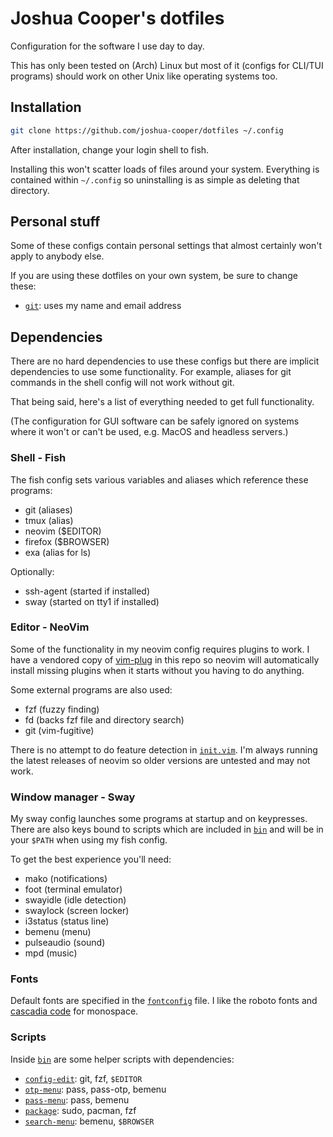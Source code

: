 # Joshua Cooper's dotfiles

Configuration for the software I use day to day.

This has only been tested on (Arch) Linux but most of it (configs for CLI/TUI
programs) should work on other Unix like operating systems too.

## Installation

```sh
git clone https://github.com/joshua-cooper/dotfiles ~/.config
```

After installation, change your login shell to fish.

Installing this won't scatter loads of files around your system. Everything is
contained within `~/.config` so uninstalling is as simple as deleting that
directory.

## Personal stuff

Some of these configs contain personal settings that almost certainly won't
apply to anybody else.

If you are using these dotfiles on your own system, be sure to change these:

- [`git`](git/config): uses my name and email address

## Dependencies

There are no hard dependencies to use these configs but there are implicit
dependencies to use some functionality.  For example, aliases for git commands
in the shell config will not work without git.

That being said, here's a list of everything needed to get full functionality.

(The configuration for GUI software can be safely ignored on systems where it
won't or can't be used, e.g. MacOS and headless servers.)

### Shell - Fish

The fish config sets various variables and aliases which reference these
programs:

- git (aliases)
- tmux (alias)
- neovim ($EDITOR)
- firefox ($BROWSER)
- exa (alias for ls)

Optionally:

- ssh-agent (started if installed)
- sway (started on tty1 if installed)

### Editor - NeoVim

Some of the functionality in my neovim config requires plugins to work.  I have
a vendored copy of [vim-plug](https://github.com/junegunn/vim-plug) in this
repo so neovim will automatically install missing plugins when it starts
without you having to do anything.

Some external programs are also used:

- fzf (fuzzy finding)
- fd (backs fzf file and directory search)
- git (vim-fugitive)

There is no attempt to do feature detection in [`init.vim`](nvim/init.vim).
I'm always running the latest releases of neovim so older versions are untested
and may not work.

### Window manager - Sway

My sway config launches some programs at startup and on keypresses.  There are
also keys bound to scripts which are included in [`bin`](bin) and will be in
your `$PATH` when using my fish config.

To get the best experience you'll need:

- mako (notifications)
- foot (terminal emulator)
- swayidle (idle detection)
- swaylock (screen locker)
- i3status (status line)
- bemenu (menu)
- pulseaudio (sound)
- mpd (music)

### Fonts

Default fonts are specified in the [`fontconfig`](fontconfig/fonts.conf) file.
I like the roboto fonts and [cascadia code](https://github.com/microsoft/cascadia-code)
for monospace.

### Scripts

Inside [`bin`](bin) are some helper scripts with dependencies:

- [`config-edit`](bin/config-edit): git, fzf, `$EDITOR`
- [`otp-menu`](bin/otp-menu): pass, pass-otp, bemenu
- [`pass-menu`](bin/pass-menu): pass, bemenu
- [`package`](bin/package): sudo, pacman, fzf
- [`search-menu`](bin/search-menu): bemenu, `$BROWSER`

